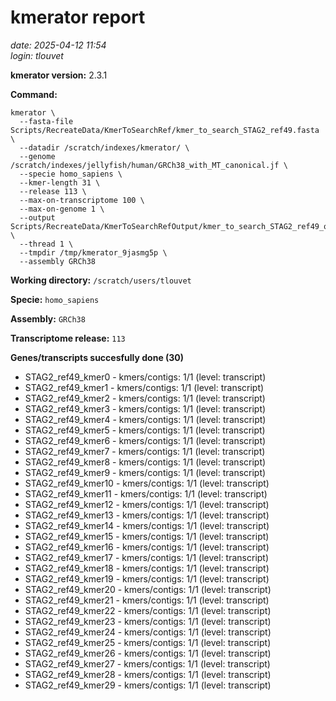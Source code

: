 # kmerator report
*date: 2025-04-12 11:54*  
*login: tlouvet*

**kmerator version:** 2.3.1

**Command:**

```
kmerator \
  --fasta-file Scripts/RecreateData/KmerToSearchRef/kmer_to_search_STAG2_ref49.fasta \
  --datadir /scratch/indexes/kmerator/ \
  --genome /scratch/indexes/jellyfish/human/GRCh38_with_MT_canonical.jf \
  --specie homo_sapiens \
  --kmer-length 31 \
  --release 113 \
  --max-on-transcriptome 100 \
  --max-on-genome 1 \
  --output Scripts/RecreateData/KmerToSearchRefOutput/kmer_to_search_STAG2_ref49_output \
  --thread 1 \
  --tmpdir /tmp/kmerator_9jasmg5p \
  --assembly GRCh38
```

**Working directory:** `/scratch/users/tlouvet`

**Specie:** `homo_sapiens`

**Assembly:** `GRCh38`

**Transcriptome release:** `113`

**Genes/transcripts succesfully done (30)**

- STAG2_ref49_kmer0 - kmers/contigs: 1/1 (level: transcript)
- STAG2_ref49_kmer1 - kmers/contigs: 1/1 (level: transcript)
- STAG2_ref49_kmer2 - kmers/contigs: 1/1 (level: transcript)
- STAG2_ref49_kmer3 - kmers/contigs: 1/1 (level: transcript)
- STAG2_ref49_kmer4 - kmers/contigs: 1/1 (level: transcript)
- STAG2_ref49_kmer5 - kmers/contigs: 1/1 (level: transcript)
- STAG2_ref49_kmer6 - kmers/contigs: 1/1 (level: transcript)
- STAG2_ref49_kmer7 - kmers/contigs: 1/1 (level: transcript)
- STAG2_ref49_kmer8 - kmers/contigs: 1/1 (level: transcript)
- STAG2_ref49_kmer9 - kmers/contigs: 1/1 (level: transcript)
- STAG2_ref49_kmer10 - kmers/contigs: 1/1 (level: transcript)
- STAG2_ref49_kmer11 - kmers/contigs: 1/1 (level: transcript)
- STAG2_ref49_kmer12 - kmers/contigs: 1/1 (level: transcript)
- STAG2_ref49_kmer13 - kmers/contigs: 1/1 (level: transcript)
- STAG2_ref49_kmer14 - kmers/contigs: 1/1 (level: transcript)
- STAG2_ref49_kmer15 - kmers/contigs: 1/1 (level: transcript)
- STAG2_ref49_kmer16 - kmers/contigs: 1/1 (level: transcript)
- STAG2_ref49_kmer17 - kmers/contigs: 1/1 (level: transcript)
- STAG2_ref49_kmer18 - kmers/contigs: 1/1 (level: transcript)
- STAG2_ref49_kmer19 - kmers/contigs: 1/1 (level: transcript)
- STAG2_ref49_kmer20 - kmers/contigs: 1/1 (level: transcript)
- STAG2_ref49_kmer21 - kmers/contigs: 1/1 (level: transcript)
- STAG2_ref49_kmer22 - kmers/contigs: 1/1 (level: transcript)
- STAG2_ref49_kmer23 - kmers/contigs: 1/1 (level: transcript)
- STAG2_ref49_kmer24 - kmers/contigs: 1/1 (level: transcript)
- STAG2_ref49_kmer25 - kmers/contigs: 1/1 (level: transcript)
- STAG2_ref49_kmer26 - kmers/contigs: 1/1 (level: transcript)
- STAG2_ref49_kmer27 - kmers/contigs: 1/1 (level: transcript)
- STAG2_ref49_kmer28 - kmers/contigs: 1/1 (level: transcript)
- STAG2_ref49_kmer29 - kmers/contigs: 1/1 (level: transcript)
